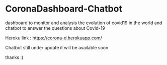# CoronaDashboard-Chatbot

dashboard to monitor and analysis the evolution of covid19 in the world
 and chatbot to answer the questions about Covid-19
 
 Heroku link : https://corona-d.herokuapp.com/ 
 
 Chatbot still under update it will be available soon
 
 thanks :)
